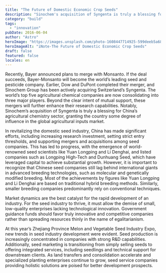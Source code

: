 ```yaml
---
title: "The Future of Domestic Economic Crop Seeds"
description: "Sinochem's acquisition of Syngenta is truly a blessing for China's agricultural"
category: "build"
tags:
  - "innovation"
pubDate: 2016-06-04
author: "Astro"
heroImage: "https://images.unsplash.com/photo-1608447714925-599deeb5a682"
heroImageAlt: "iNote-The Future of Domestic Economic Crop Seeds"
draft: false
featured: false
locales: en
---
```


Recently, Bayer announced plans to merge with Monsanto. If the deal succeeds, Bayer-Monsanto will become the world’s leading seed and pesticide company. Earlier, Dow and DuPont completed their merger, and Sinochem Group has been actively acquiring Switzerland’s Syngenta. The world’s top five agricultural chemical companies are now consolidating into three major players. Beyond the clear intent of mutual support, these mergers will further enhance their research capabilities. Notably, Sinochem’s acquisition of Syngenta is truly a blessing for China’s agricultural chemistry sector, granting the country some degree of influence in the global agricultural inputs market.

In revitalizing the domestic seed industry, China has made significant efforts, including increasing research investment, setting strict entry thresholds, and supporting mergers and acquisitions among seed companies. This has led to progress, with the emergence of world-renowned seed scientists like Yuan Longping and Li Denghai, and listed companies such as Longping High-Tech and Dunhuang Seed, which have leveraged capital to achieve substantial growth. However, it is important to recognize that Chinese seed companies still lag behind international giants in advanced breeding technologies, such as molecular and genetically modified breeding. Most of the achievements by figures like Yuan Longping and Li Denghai are based on traditional hybrid breeding methods. Similarly, smaller breeding companies predominantly rely on conventional techniques.

Market dynamics are the best catalyst for the rapid development of an industry. For the seed industry to thrive, it must allow the demise of small, low-quality enterprises lacking technological innovation. Government guidance funds should favor truly innovative and competitive companies rather than spreading resources thinly in the name of egalitarianism.

At this year’s Zhejiang Province Melon and Vegetable Seed Industry Expo, new trends in seed industry development were evident. Seed production is increasingly concentrated in companies with strong R&D capabilities. Additionally, seed marketing is transitioning from simply selling seeds to offering integrated services, including seedlings and technical support for downstream clients. As land transfers and consolidation accelerate and specialized planting enterprises continue to grow, seed service companies providing holistic solutions are poised for better development prospects.
